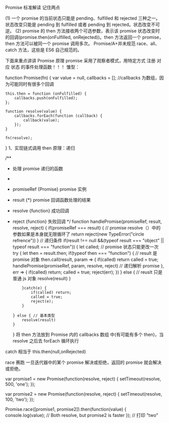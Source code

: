 Promise 标准解读
记住两点

(1) 一个 promise 的当前状态只能是 pending、fulfilled 和 rejected 三种之一。状态改变只能是 pending 到 fulfilled 或者 pending 到 rejected。状态改变不可逆。
(2) promise 的 then 方法接收两个可选参数，表示该 promise 状态改变时的回调(promise.then(onFulfilled, onRejected))。then 方法返回一个 promise，then 方法可以被同一个 promise 调用多次。
Promise/A+并未规范 race、all、catch 方法，这些是 ES6 自己规范的。

下面来重点讲讲 Promise 原理
promise 采用了观察者模式，用特定方式 注册 对应 状态 的事件处理函数！！！
雏型：

function Promise(fn) {
var value = null,
callbacks = []; //callbacks 为数组，因为可能同时有很多个回调

    this.then = function (onFulfilled) {
        callbacks.push(onFulfilled);
    };

    function resolve(value) {
        callbacks.forEach(function (callback) {
            callback(value);
        });
    }

    fn(resolve);

}
1、实现链式调用 then
原理：递归

/\*\*

- 处理 promise 递归的函数
-
- promiseRef {Promise} promise 实例
- result {\*} promise 回调函数处理的结果
- resolve {function} 成功回调
- reject {function} 失败回调
  \*/
  function handlePromise(promiseRef, result, resolve, reject) {
  if(promiseRef === result) { // promise resolve（）中的参数如果是本身就无限循环了
  return reject(new TypeError("circle refrence"))
  }
  // 递归条件
  if(result !== null &&(typeof result === "object" || typeof result === "function")) {
  let called; // promise 状态只能更改一次
  try {
  let then = result.then;
  if(typeof then === "function") { // result 是 promise 对象
  then.call(result, param => {
  if(called) return
  called = true;
  handlePromise(promiseRef, param, resolve, reject) // 递归解析 promise
  }, err => {
  if(called) return;
  called = true;
  reject(err);
  })
  } else { // reuslt 只是普通 js 对象
  resolve(result)
  }

          }catch(e) {
              if(called) return;
              called = true;
              reject(e);
          }

      } else { // 基本类型
          resolve(result)
      }

  }
  将 then 方法放到 Promise 内的 callbacks 数组 中(有可能有多个 then)，当 resolve 之后去 forEach 循环执行

catch
相当于 this.then(null,onRejected)

race
赛跑
一旦迭代器中的某个 promise 解决或拒绝，返回的 promise 就会解决或拒绝。

var promise1 = new Promise(function(resolve, reject) {
setTimeout(resolve, 500, 'one');
});

var promise2 = new Promise(function(resolve, reject) {
setTimeout(resolve, 100, 'two');
});

Promise.race([promise1, promise2]).then(function(value) {
console.log(value);
// Both resolve, but promise2 is faster
}); // 打印 "two"
